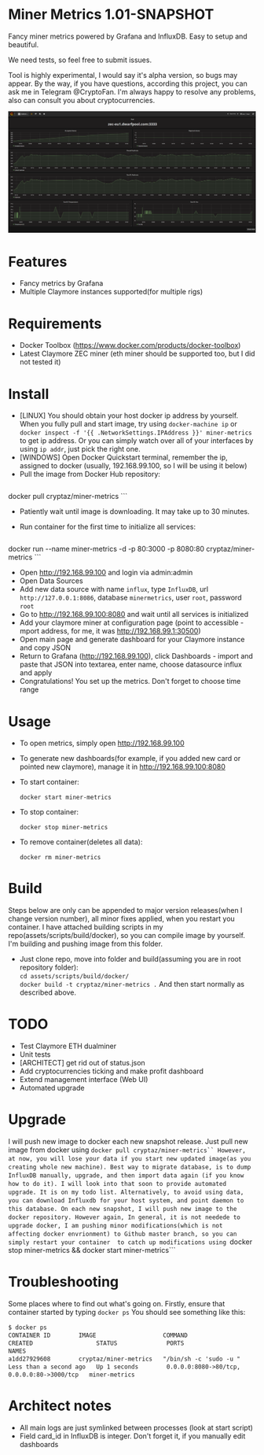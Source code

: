 # Miner Metrics 1.01-SNAPSHOT

Fancy miner metrics powered by Grafana and InfluxDB. Easy to setup and beautiful.

We need tests, so feel free to submit issues.

Tool is highly experimental, I would say it's alpha version, so bugs may appear. By the way, if you have questions, according this project, you can ask me in Telegram @CryptoFan. I'm always happy to resolve any problems, also can consult you about cryptocurrencies.

![Dashboard](/assets/images/dashboard_sample.png?raw=true "Demo")

# Features
* Fancy metrics by Grafana
* Multiple Claymore instances supported(for multiple rigs)

# Requirements
* Docker Toolbox (https://www.docker.com/products/docker-toolbox)
* Latest Claymore ZEC miner (eth miner should be supported too, but I did not tested it)

# Install
* [LINUX] You should obtain your host docker ip address by yourself. When you fully pull and start image, try using ```docker-machine ip``` or ```docker inspect -f '{{ .NetworkSettings.IPAddress }}' miner-metrics``` to get ip address. Or you can simply watch over all of your interfaces by using ```ip addr```, just pick the right one.
* [WINDOWS] Open Docker Quickstart terminal, remember the ip, assigned to docker (usually, 192.168.99.100, so I will be using it below)
* Pull the image from Docker Hub repository:
    ```
docker pull cryptaz/miner-metrics
    ```
* Patiently wait until image is downloading. It may take up to 30 minutes.
* Run container for the first time to initialize all services:

    ```
docker run --name miner-metrics -d -p 80:3000 -p 8080:80 cryptaz/miner-metrics
    ```
* Open http://192.168.99.100 and login via admin:admin
* Open Data Sources
* Add new data source with name ```influx```, type ```InfluxDB```, url ```http://127.0.0.1:8086```, database ```minermetrics```, user ```root```, password ```root```
* Go to http://192.168.99.100:8080 and wait until all services is initialized
* Add your claymore miner at configuration page (point to accessible -mport address, for me, it was http://192.168.99.1:30500)
* Open main page and generate dashboard for your Claymore instance and copy JSON
* Return to Grafana (http://192.168.99.100), click Dashboards - import and paste that JSON into textarea, enter name, choose datasource influx and apply
* Congratulations! You set up the metrics. Don't forget to choose time range

# Usage

* To open metrics, simply open http://192.168.99.100
* To generate new dashboards(for example, if you added new card or pointed new claymore), manage it in http://192.168.99.100:8080

* To start container:

    ```
    docker start miner-metrics
    ```
* To stop container:

    ```
    docker stop miner-metrics
    ```
* To remove container(deletes all data):

    ```
    docker rm miner-metrics
    ```

# Build
Steps below are only can be appended to major version releases(when I change version number), all minor fixes applied, when you restart you container.
I have attached building scripts in my repo(assets/scripts/build/docker), so you can compile image by yourself. I'm building and pushing image from this folder.
* Just clone repo, move into folder and build(assuming you are in root repository folder):<br />
    ```cd assets/scripts/build/docker/``` <br />
    ```docker build -t cryptaz/miner-metrics .```
And then start normally as described above.

# TODO
* Test Claymore ETH dualminer
* Unit tests
* [ARCHITECT] get rid out of status.json
* Add cryptocurrencies ticking and make profit dashboard
* Extend management interface (Web UI)
* Automated upgrade

# Upgrade
I will push new image to docker each new snapshot release. Just pull new image from docker using ```docker pull cryptaz/miner-metrics``
However, at now, you will lose your data if you start new updated image(as you creating whole new machine).
Best way to migrate database, is to dump InfluxDB manually, upgrade, and then import data again (if you know how to do it). I will look into that soon to provide automated upgrade. It is on my todo list.
Alternatively, to avoid using data, you can download Influxdb for your host system, and point daemon to this database.
On each new snapshot, I will push new image to the docker repository.
However again, In general, it is not needede to upgrade docker, I am pushing minor modifications(which is not affecting docker envrionment) to Github master branch, so you can simply restart your container  to catch up modifications using ```docker stop miner-metrics && docker start miner-metrics```

# Troubleshooting
Some places where to find out what's going on. Firstly, ensure that container started by typing
    ```
docker ps
    ```
You should see something like this:
```
$ docker ps
CONTAINER ID        IMAGE                   COMMAND                  CREATED                  STATUS              PORTS                                        NAMES
a1dd27929608        cryptaz/miner-metrics   "/bin/sh -c 'sudo -u "   Less than a second ago   Up 1 seconds        0.0.0.0:8080->80/tcp, 0.0.0.0:80->3000/tcp   miner-metrics
```


# Architect notes
* All main logs are just symlinked between processes (look at start script)
* Field card_id in InfluxDB is integer. Don't forget it, if you manually edit dashboards